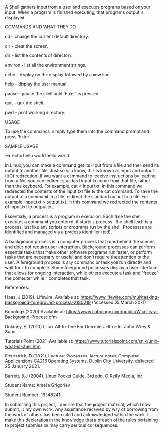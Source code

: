 A Shell gathers input from a user and executes programs based on your input. When a program is finished executing, that programs output is displayed.

COMMANDS AND WHAT THEY DO

cd - change the current default directory.

clr - clear the screen.

dir - list the contents of directory.

environ - list all the environment strings.

echo - display on the display followed by a new line.

help - display the user manual.

pause - pause the shell until 'Enter' is pressed.

quit - quit the shell.

pwd - print working directory.

USAGE

To use the commands, simply type them into the command prompt and press 'Enter'.

SAMPLE USAGE

==> echo hello world
hello world

In Linux, you can make a command get its input from a file and then send its output to another file. Just so you know, this is known as input and output (I/O) redirection. If you want a command to receive instructions by reading from a file, you can redirect standard input to come from that file, rather than the keyboard. For example, cat < input.txt, in this command we redirected the contents of the input.txt file to the cat command. To save the output of a command in a file, redirect the standard output to a file. For example, input.txt > output.txt, in this command we redirected the contents of input.txt to output.txt.

Essentially, a process is a program in execution. Each time the shell executes a command you entered, it starts a process. The shell itself is a process, just like any scripts or programs run by the shell. Processes are identified and managed via a process identifier (pid).

A background process is a computer process that runs behind the scenes and does not require user interaction. Background processes can perform essential tasks that make other software programs run faster, or perform tasks that are necessary or useful and don't require the attention of the user. A foreground process is any command or task you run directly and wait for it to complete. Some foreground processes display a user interface that allows for ongoing interaction, while others execute a task and "freeze" the computer while it completes that task.

References:

Haas, J.(2019). Lifewire. Available at: https://www.lifewire.com/multitasking-background-foreground-process-2180219 (Accessed 25 March 2021)

Bobology (2020) Available at: https://www.bobology.com/public/What-is-a-Background-Process.cfm

Dulaney, E. (2010) Linux All-In-One For Dummies. 6th edn. John Wiley & Sons

Tutorials Point (2021) Available at: https://www.tutorialspoint.com/unix/unix-what-is-shell.htm

Fitzpatrick, D (2021), Lecture: Processes, lecture notes, Computer Applicantions CA216 Operating Systems, Dublin City University, delivered 25 January 2021.

Barrett, D.J (2004), Linux Pocket Guide. 3rd edn. O'Reilly Media, Inc

Student Name: Amelia Grigoriev

Student Number: 19348241

In submitting this project, I declare that the project material, which I now submit, is my own work. Any assistance received by way of borrowing from the work of others has been cited and acknowledged within the work. I make this declaration in the knowledge that a breach of the rules pertaining to project submission may carry serious consequences.